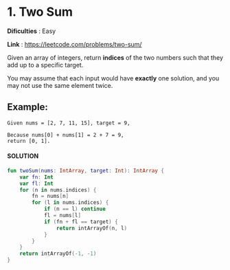 # 1. Two Sum 

__Dificulties__ : Easy

__Link__ : https://leetcode.com/problems/two-sum/


Given an array of integers, return __indices__ of the two numbers such that they add up to a specific target.

You may assume that each input would have __exactly__ one solution, and you may not use the same element twice.

## Example:

```
Given nums = [2, 7, 11, 15], target = 9,

Because nums[0] + nums[1] = 2 + 7 = 9,
return [0, 1].
```

#### SOLUTION

```kotlin
fun twoSum(nums: IntArray, target: Int): IntArray {
    var fn: Int
    var fl: Int
    for (n in nums.indices) {
        fn = nums[n]
        for (l in nums.indices) {
            if (n == l) continue
            fl = nums[l]
            if (fn + fl == target) {
                return intArrayOf(n, l)
            }
        }
    }
    return intArrayOf(-1, -1)
}
```
